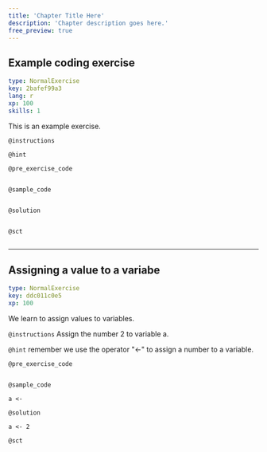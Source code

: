 ```yaml
---
title: 'Chapter Title Here'
description: 'Chapter description goes here.'
free_preview: true
---
```


## Example coding exercise

```yaml
type: NormalExercise
key: 2bafef99a3
lang: r
xp: 100
skills: 1
```

This is an example exercise.

`@instructions`


`@hint`


`@pre_exercise_code`
```{r}

```

`@sample_code`
```{r}

```

`@solution`
```{r}

```

`@sct`
```{r}

```

---

## Assigning a value to a variabe

```yaml
type: NormalExercise
key: ddc011c0e5
xp: 100
```

We learn to assign values to variables.

`@instructions`
Assign the number 2 to variable a.

`@hint`
remember we use the operator "<-" to assign a number to a variable.

`@pre_exercise_code`
```{r}

```

`@sample_code`
```{r}
a <- 
```

`@solution`
```{r}
a <- 2
```

`@sct`
```{r}

```
